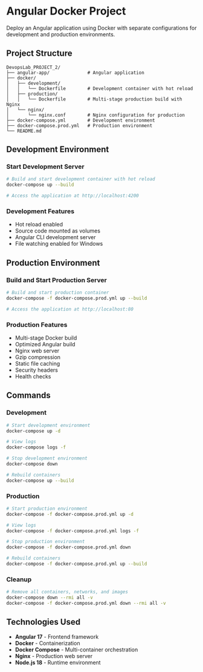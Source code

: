 # Angular Docker Project

Deploy an Angular application using Docker with separate configurations for development and production environments.

## Project Structure

```
DevopsLab_PROJECT_2/
├── angular-app/              # Angular application
├── docker/
│   ├── development/
│   │   └── Dockerfile        # Development container with hot reload
│   ├── production/
│   │   └── Dockerfile        # Multi-stage production build with Nginx
│   └── nginx/
│       └── nginx.conf        # Nginx configuration for production
├── docker-compose.yml        # Development environment
├── docker-compose.prod.yml   # Production environment
└── README.md
```

## Development Environment

### Start Development Server
```bash
# Build and start development container with hot reload
docker-compose up --build

# Access the application at http://localhost:4200
```

### Development Features
- Hot reload enabled
- Source code mounted as volumes
- Angular CLI development server
- File watching enabled for Windows

## Production Environment

### Build and Start Production Server
```bash
# Build and start production container
docker-compose -f docker-compose.prod.yml up --build

# Access the application at http://localhost:80
```

### Production Features
- Multi-stage Docker build
- Optimized Angular build
- Nginx web server
- Gzip compression
- Static file caching
- Security headers
- Health checks

## Commands

### Development
```bash
# Start development environment
docker-compose up -d

# View logs
docker-compose logs -f

# Stop development environment
docker-compose down

# Rebuild containers
docker-compose up --build
```

### Production
```bash
# Start production environment
docker-compose -f docker-compose.prod.yml up -d

# View logs
docker-compose -f docker-compose.prod.yml logs -f

# Stop production environment
docker-compose -f docker-compose.prod.yml down

# Rebuild containers
docker-compose -f docker-compose.prod.yml up --build
```

### Cleanup
```bash
# Remove all containers, networks, and images
docker-compose down --rmi all -v
docker-compose -f docker-compose.prod.yml down --rmi all -v
```

## Technologies Used

- **Angular 17** - Frontend framework
- **Docker** - Containerization
- **Docker Compose** - Multi-container orchestration
- **Nginx** - Production web server
- **Node.js 18** - Runtime environment